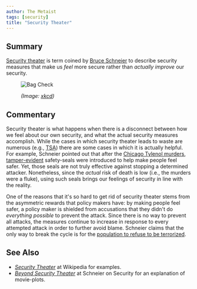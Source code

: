 ```yaml
---
author: The Metaist
tags: [security]
title: "Security Theater"
---
```


## Summary

<div class="entry-summary" markdown="1">

[Security theater][wiki-1] is term coined by [Bruce Schneier][link-1]
to describe security measures that make us _feel_ more secure rather
than _actually improve_ our security.

</div>

<figure markdown="1">

![Bag Check]({{thumbnail}})

<figcaption>
  <address markdown="1">

(Image: [xkcd](http://xkcd.com/651/))</address>

</figcaption>
</figure><!--more-->

## Commentary

Security theater is what happens when there is a disconnect between how
we feel about our own security, and what the actual security measures accomplish.
While the cases in which security theater leads to waste are numerous (e.g., [TSA][wiki-2])
there are some cases in which it is actually helpful. For example, Schneier pointed out
that after the [Chicago Tylenol murders][wiki-3],
[tamper-evident][wiki-4] safety-seals were introduced to help make people feel safer.
Yet, those seals are not truly effective against stopping a determined attacker.
Nonetheless, since the _actual_ risk of death is low (i.e., the murders were a fluke),
using such seals brings our feelings of security in line with the reality.

One of the reasons that it's so hard to get rid of security theater stems from the
asymmetric rewards that policy makers have: by making people feel safer, a policy maker
is shielded from accusations that they didn't do _everything possible_ to prevent the attack.
Since there is no way to prevent all attacks, the measures continue to increase in response
to every attempted attack in order to further avoid blame. Schneier claims that the only
way to break the cycle is for the [population to refuse to be terrorized][link-3].

## See Also

- <cite>[Security Theater][wiki-1]</cite>
  at <span class="vcard org fn">Wikipedia</span>
  for examples.
- <cite>[Beyond Security Theater][link-2]</cite>
  at <span class="vcard org fn">Schneier on Security</span>
  for an explanation of movie-plots.

[wiki-1]: http://en.wikipedia.org/wiki/Security_theater
[wiki-2]: http://en.wikipedia.org/wiki/Transportation_Security_Administration
[wiki-3]: http://en.wikipedia.org/wiki/Chicago_Tylenol_murders
[wiki-4]: http://en.wikipedia.org/wiki/Tamper-evident
[link-1]: http://www.schneier.com/
[link-2]: http://www.schneier.com/blog/archives/2009/11/beyond_security.html
[link-3]: http://www.schneier.com/blog/archives/2007/12/refuse_to_be_te.html
